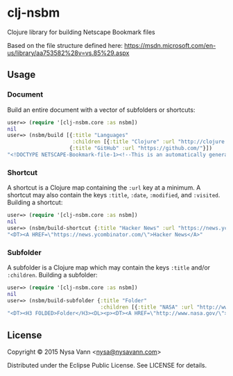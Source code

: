 # clj-nsbm

Clojure library for building Netscape Bookmark files

Based on the file structure defined here: <https://msdn.microsoft.com/en-us/library/aa753582%28v=vs.85%29.aspx>

## Usage

### Document

Build an entire document with a vector of subfolders or shortcuts:

```clojure
user=> (require '[clj-nsbm.core :as nsbm])
nil
user=> (nsbm/build [{:title "Languages"
                     :children [{:title "Clojure" :url "http://clojure.org/"}]}
                    {:title "GitHub" :url "https://github.com/"}])
"<!DOCTYPE NETSCAPE-Bookmark-file-1><!--This is an automatically generated file. It will be read and overwritten. Do Not Edit! --><Title>Bookmarks</Title><H1>Bookmarks</H1><DL><DT><H3 FOLDED>Languages</H3><DL><p><DT><A HREF=\"http://clojure.org/\">Clojure</A></DL><p><DT><A HREF=\"https://github.com/\">GitHub</A></DL>"
```

### Shortcut

A shortcut is a Clojure map containing the `:url` key at a minimum. A shortcut may also contain the keys `:title`, `:date`, `:modified`, and `:visited`. Building a shortcut:

```clojure
user=> (require '[clj-nsbm.core :as nsbm])
nil
user=> (nsbm/build-shortcut {:title "Hacker News" :url "https://news.ycombinator.com/"})
"<DT><A HREF=\"https://news.ycombinator.com/\">Hacker News</A>"
```

### Subfolder

A subfolder is a Clojure map which may contain the keys `:title` and/or `:children`. Building a subfolder:

```clojure
user=> (require '[clj-nsbm.core :as nsbm])
nil
user=> (nsbm/build-subfolder {:title "Folder"
                              :children [{:title "NASA" :url "http://www.nasa.gov/"}]})
"<DT><H3 FOLDED>Folder</H3><DL><p><DT><A HREF=\"http://www.nasa.gov/\">NASA</A></DL><p>"
```

## License

Copyright &copy; 2015 Nysa Vann <<nysa@nysavann.com>>

Distributed under the Eclipse Public License. See LICENSE for details.
